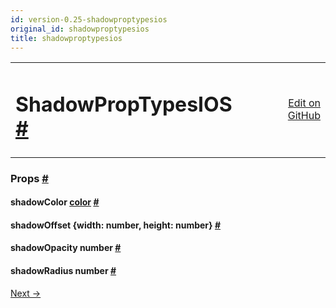 ```yaml
---
id: version-0.25-shadowproptypesios
original_id: shadowproptypesios
title: shadowproptypesios
---
```

<a id="content"></a><table width="100%"><tbody><tr><td><h1><a class="anchor" name="shadowproptypesios"></a>ShadowPropTypesIOS <a class="hash-link" href="docs/shadowproptypesios.html#shadowproptypesios">#</a></h1></td><td style="text-align:right;"><a target="_blank" href="https://github.com/facebook/react-native/blob/master/Libraries/Components/View/ShadowPropTypesIOS.js">Edit on GitHub</a></td></tr></tbody></table><div><noscript></noscript><h3><a class="anchor" name="props"></a>Props <a class="hash-link" href="docs/shadowproptypesios.html#props">#</a></h3><div class="props"><div class="prop"><h4 class="propTitle"><a class="anchor" name="shadowcolor"></a>shadowColor <span class="propType"><a href="docs/colors.html">color</a></span> <a class="hash-link" href="docs/shadowproptypesios.html#shadowcolor">#</a></h4></div><div class="prop"><h4 class="propTitle"><a class="anchor" name="shadowoffset"></a>shadowOffset <span class="propType">{width: number, height: number}</span> <a class="hash-link" href="docs/shadowproptypesios.html#shadowoffset">#</a></h4></div><div class="prop"><h4 class="propTitle"><a class="anchor" name="shadowopacity"></a>shadowOpacity <span class="propType">number</span> <a class="hash-link" href="docs/shadowproptypesios.html#shadowopacity">#</a></h4></div><div class="prop"><h4 class="propTitle"><a class="anchor" name="shadowradius"></a>shadowRadius <span class="propType">number</span> <a class="hash-link" href="docs/shadowproptypesios.html#shadowradius">#</a></h4></div></div></div><div class="docs-prevnext"><a class="docs-next" href="docs/geolocation.html#content">Next →</a></div>